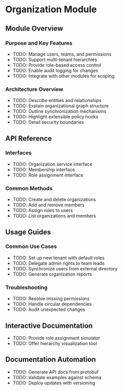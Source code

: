 <!-- file: docs/modules/organization/README.md -->
<!-- version: 1.0.0 -->
<!-- guid: 694a0eae-8cdc-43d6-abf3-0cef84addfdf -->

# Organization Module

## Module Overview

### Purpose and Key Features
- TODO: Manage users, teams, and permissions
- TODO: Support multi-tenant hierarchies
- TODO: Provide role-based access control
- TODO: Enable audit logging for changes
- TODO: Integrate with other modules for scoping

### Architecture Overview
- TODO: Describe entities and relationships
- TODO: Explain organizational graph structure
- TODO: Outline synchronization mechanisms
- TODO: Highlight extensible policy hooks
- TODO: Detail security boundaries

## API Reference

### Interfaces
- TODO: Organization service interface
- TODO: Membership interface
- TODO: Role assignment interface

### Common Methods
- TODO: Create and delete organizations
- TODO: Add and remove members
- TODO: Assign roles to users
- TODO: List organizations and members

## Usage Guides

### Common Use Cases
- TODO: Set up new tenant with default roles
- TODO: Delegate admin rights to team leads
- TODO: Synchronize users from external directory
- TODO: Generate organization reports

### Troubleshooting
- TODO: Resolve missing permissions
- TODO: Handle circular dependencies
- TODO: Audit unexpected changes

## Interactive Documentation
- TODO: Provide role assignment simulator
- TODO: Offer hierarchy visualization tool

## Documentation Automation
- TODO: Generate API docs from protobuf
- TODO: Validate examples against schema
- TODO: Deploy updates with versioning